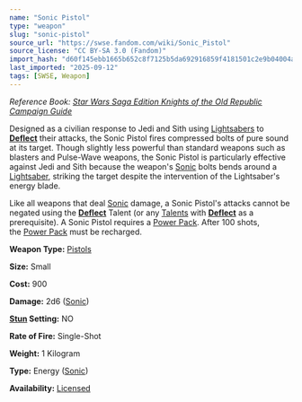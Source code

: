```yaml
---
name: "Sonic Pistol"
type: "weapon"
slug: "sonic-pistol"
source_url: "https://swse.fandom.com/wiki/Sonic_Pistol"
source_license: "CC BY-SA 3.0 (Fandom)"
import_hash: "d60f145ebb1665b652c8f7125b5da692916859f4181501c2e9b04004acf91426"
last_imported: "2025-09-12"
tags: [SWSE, Weapon]
---
```

*Reference Book:* *[Star Wars Saga Edition Knights of the Old Republic Campaign Guide](https://swse.fandom.com/wiki/Star_Wars_Saga_Edition_Knights_of_the_Old_Republic_Campaign_Guide)*

Designed as a civilian response to Jedi and Sith using [Lightsabers](https://swse.fandom.com/wiki/Lightsabers) to **[Deflect](https://swse.fandom.com/wiki/Deflect)** their attacks, the Sonic Pistol fires compressed bolts of pure sound at its target. Though slightly less powerful than standard weapons such as blasters and Pulse-Wave weapons, the Sonic Pistol is particularly effective against Jedi and Sith because the weapon's [Sonic](https://swse.fandom.com/wiki/Sonic) bolts bends around a [Lightsaber](https://swse.fandom.com/wiki/Lightsaber), striking the target despite the intervention of the Lightsaber's energy blade.

Like all weapons that deal [Sonic](https://swse.fandom.com/wiki/Sonic) damage, a Sonic Pistol's attacks cannot be negated using the **[Deflect](https://swse.fandom.com/wiki/Deflect)** Talent (or any [Talents](https://swse.fandom.com/wiki/Talents) with **[Deflect](https://swse.fandom.com/wiki/Deflect)** as a prerequisite). A Sonic Pistol requires a [Power Pack](https://swse.fandom.com/wiki/Power_Pack). After 100 shots, the [Power Pack](https://swse.fandom.com/wiki/Power_Pack) must be recharged.

**Weapon Type:** [Pistols](https://swse.fandom.com/wiki/Pistols)

**Size:** Small

**Cost:** 900

**Damage:** 2d6 ([Sonic](https://swse.fandom.com/wiki/Sonic))

**[Stun](https://swse.fandom.com/wiki/Stun) Setting:** NO

**Rate of Fire:** Single-Shot

**Weight:** 1 Kilogram

**Type:** Energy ([Sonic](https://swse.fandom.com/wiki/Sonic))

**Availability:** [Licensed](https://swse.fandom.com/wiki/Licensed)